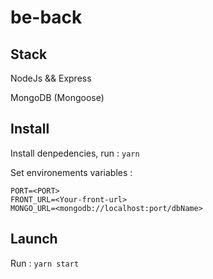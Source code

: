 # be-back

## Stack

NodeJs && Express

MongoDB (Mongoose)

## Install

Install denpedencies, run : ```yarn```

Set environements variables :
```
PORT=<PORT>
FRONT_URL=<Your-front-url>
MONGO_URL=<mongodb://localhost:port/dbName>
```

## Launch

Run : ```yarn start```
